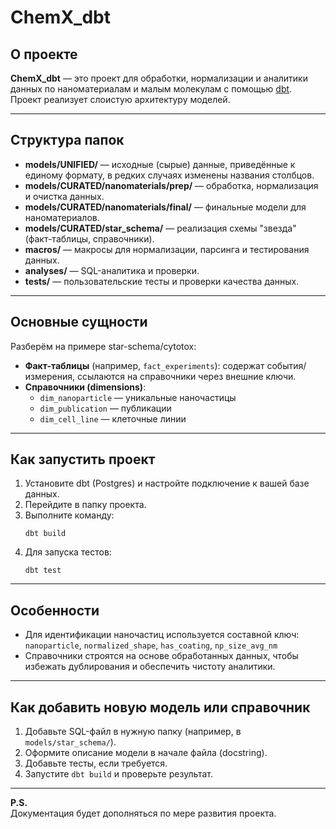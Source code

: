 
# ChemX_dbt

## О проекте

**ChemX_dbt** — это проект для обработки, нормализации и аналитики данных по наноматериалам и малым молекулам с помощью [dbt](https://www.getdbt.com/).  
Проект реализует слоистую архитектуру моделей.

---

## Структура папок

- **models/UNIFIED/** — исходные (сырые) данные, приведённые к единому формату, в редких случаях изменены названия столбцов.
- **models/CURATED/nanomaterials/prep/** — обработка, нормализация и очистка данных.
- **models/CURATED/nanomaterials/final/** — финальные модели для наноматериалов.
- **models/CURATED/star_schema/** — реализация схемы "звезда" (факт-таблицы, справочники).
- **macros/** — макросы для нормализации, парсинга и тестирования данных.
- **analyses/** — SQL-аналитика и проверки.
- **tests/** — пользовательские тесты и проверки качества данных.

---

## Основные сущности

Разберём на примере star-schema/cytotox:
- **Факт-таблицы** (например, `fact_experiments`): содержат события/измерения, ссылаются на справочники через внешние ключи.
- **Справочники (dimensions)**:  
  - `dim_nanoparticle` — уникальные наночастицы  
  - `dim_publication` — публикации  
  - `dim_cell_line` — клеточные линии

---

## Как запустить проект

1. Установите dbt (Postgres) и настройте подключение к вашей базе данных.
2. Перейдите в папку проекта.
3. Выполните команду:
   ```
   dbt build
   ```
4. Для запуска тестов:
   ```
   dbt test
   ```

---

## Особенности

- Для идентификации наночастиц используется составной ключ:  
  `nanoparticle`, `normalized_shape`, `has_coating`, `np_size_avg_nm`
- Справочники строятся на основе обработанных данных, чтобы избежать дублирования и обеспечить чистоту аналитики.

---

## Как добавить новую модель или справочник

1. Добавьте SQL-файл в нужную папку (например, в `models/star_schema/`).
2. Оформите описание модели в начале файла (docstring).
3. Добавьте тесты, если требуется.
4. Запустите `dbt build` и проверьте результат.

---

**P.S.**  
Документация будет дополняться по мере развития проекта.

